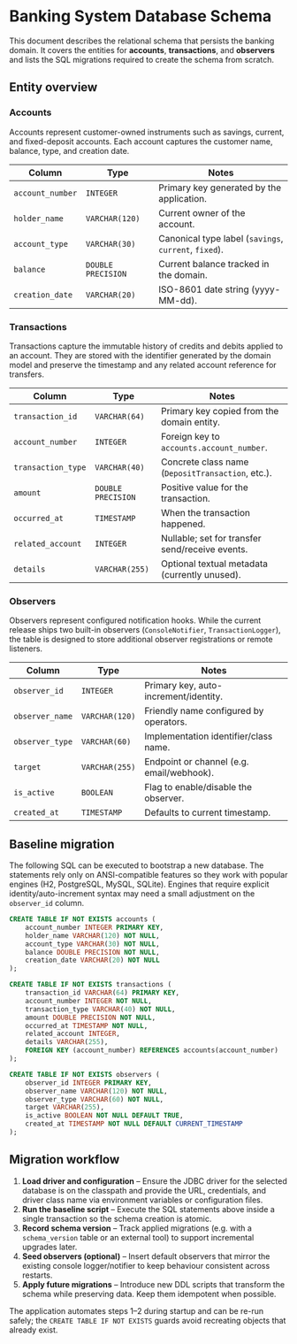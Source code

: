 # Banking System Database Schema

This document describes the relational schema that persists the banking domain. It
covers the entities for **accounts**, **transactions**, and **observers** and
lists the SQL migrations required to create the schema from scratch.

## Entity overview

### Accounts

Accounts represent customer-owned instruments such as savings, current, and
fixed-deposit accounts. Each account captures the customer name, balance, type,
and creation date.

| Column | Type | Notes |
| --- | --- | --- |
| `account_number` | `INTEGER` | Primary key generated by the application. |
| `holder_name` | `VARCHAR(120)` | Current owner of the account. |
| `account_type` | `VARCHAR(30)` | Canonical type label (`savings`, `current`, `fixed`). |
| `balance` | `DOUBLE PRECISION` | Current balance tracked in the domain. |
| `creation_date` | `VARCHAR(20)` | ISO-8601 date string (yyyy-MM-dd). |

### Transactions

Transactions capture the immutable history of credits and debits applied to an
account. They are stored with the identifier generated by the domain model and
preserve the timestamp and any related account reference for transfers.

| Column | Type | Notes |
| --- | --- | --- |
| `transaction_id` | `VARCHAR(64)` | Primary key copied from the domain entity. |
| `account_number` | `INTEGER` | Foreign key to `accounts.account_number`. |
| `transaction_type` | `VARCHAR(40)` | Concrete class name (`DepositTransaction`, etc.). |
| `amount` | `DOUBLE PRECISION` | Positive value for the transaction. |
| `occurred_at` | `TIMESTAMP` | When the transaction happened. |
| `related_account` | `INTEGER` | Nullable; set for transfer send/receive events. |
| `details` | `VARCHAR(255)` | Optional textual metadata (currently unused). |

### Observers

Observers represent configured notification hooks. While the current release
ships two built-in observers (`ConsoleNotifier`, `TransactionLogger`), the table
is designed to store additional observer registrations or remote listeners.

| Column | Type | Notes |
| --- | --- | --- |
| `observer_id` | `INTEGER` | Primary key, auto-increment/identity. |
| `observer_name` | `VARCHAR(120)` | Friendly name configured by operators. |
| `observer_type` | `VARCHAR(60)` | Implementation identifier/class name. |
| `target` | `VARCHAR(255)` | Endpoint or channel (e.g. email/webhook). |
| `is_active` | `BOOLEAN` | Flag to enable/disable the observer. |
| `created_at` | `TIMESTAMP` | Defaults to current timestamp. |

## Baseline migration

The following SQL can be executed to bootstrap a new database. The statements
rely only on ANSI-compatible features so they work with popular engines (H2,
PostgreSQL, MySQL, SQLite). Engines that require explicit identity/auto-increment
syntax may need a small adjustment on the `observer_id` column.

```sql
CREATE TABLE IF NOT EXISTS accounts (
    account_number INTEGER PRIMARY KEY,
    holder_name VARCHAR(120) NOT NULL,
    account_type VARCHAR(30) NOT NULL,
    balance DOUBLE PRECISION NOT NULL,
    creation_date VARCHAR(20) NOT NULL
);

CREATE TABLE IF NOT EXISTS transactions (
    transaction_id VARCHAR(64) PRIMARY KEY,
    account_number INTEGER NOT NULL,
    transaction_type VARCHAR(40) NOT NULL,
    amount DOUBLE PRECISION NOT NULL,
    occurred_at TIMESTAMP NOT NULL,
    related_account INTEGER,
    details VARCHAR(255),
    FOREIGN KEY (account_number) REFERENCES accounts(account_number)
);

CREATE TABLE IF NOT EXISTS observers (
    observer_id INTEGER PRIMARY KEY,
    observer_name VARCHAR(120) NOT NULL,
    observer_type VARCHAR(60) NOT NULL,
    target VARCHAR(255),
    is_active BOOLEAN NOT NULL DEFAULT TRUE,
    created_at TIMESTAMP NOT NULL DEFAULT CURRENT_TIMESTAMP
);
```

## Migration workflow

1. **Load driver and configuration** – Ensure the JDBC driver for the selected
   database is on the classpath and provide the URL, credentials, and driver
   class name via environment variables or configuration files.
2. **Run the baseline script** – Execute the SQL statements above inside a
   single transaction so the schema creation is atomic.
3. **Record schema version** – Track applied migrations (e.g. with a
   `schema_version` table or an external tool) to support incremental upgrades
   later.
4. **Seed observers (optional)** – Insert default observers that mirror the
   existing console logger/notifier to keep behaviour consistent across restarts.
5. **Apply future migrations** – Introduce new DDL scripts that transform the
   schema while preserving data. Keep them idempotent when possible.

The application automates steps 1–2 during startup and can be re-run safely; the
`CREATE TABLE IF NOT EXISTS` guards avoid recreating objects that already exist.